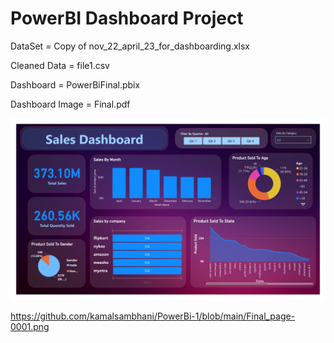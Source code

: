 # PowerBI Dashboard Project 

DataSet = Copy of nov_22_april_23_for_dashboarding.xlsx

Cleaned Data = file1.csv

Dashboard = PowerBiFinal.pbix

Dashboard Image = Final.pdf



![alt text](https://github.com/kamalsambhani/PowerBi-1/blob/main/Final_page-0001.png)

https://github.com/kamalsambhani/PowerBi-1/blob/main/Final_page-0001.png

